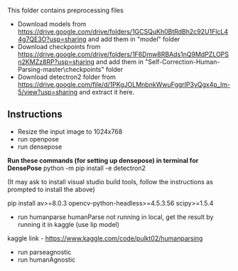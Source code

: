 This folder contains preprocessing files
- Download models from https://drive.google.com/drive/folders/1GCSQuKh0BtRdBh2c92U1FlcL44g7QE3O?usp=sharing and add them in "model" folder
- Download checkpoints from https://drive.google.com/drive/folders/1F6Dmw8RBAds1nQ9MdPZLOPSn2KMZz8RP?usp=sharing and add them in "Self-Correction-Human-Parsing-master\checkpoints" folder
- Download detectron2 folder from https://drive.google.com/file/d/1PKgJOLMnbnkWwuFggrIP3yQgx4p_Im-5/view?usp=sharing and extract it here.

## Instructions
- Resize the input image to 1024x768
- run openpose
- run densepose

**Run these commands (for setting up densepose) in terminal for DensePose**
python -m pip install -e detectron2

(It may ask to install visual studio build tools, follow the instructions as prompted to install the above)

pip install av>=8.0.3 opencv-python-headless>=4.5.3.56 scipy>=1.5.4 
- run humanparse
humanParse not running in local, get the result by running it in kaggle (use lip model)

kaggle link - https://www.kaggle.com/code/pulkt02/humanparsing
- run parseagnostic
- run humanAgnostic
